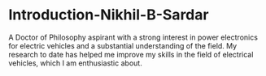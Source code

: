# Introduction-Nikhil-B-Sardar
A Doctor of Philosophy aspirant with a strong interest in power electronics for electric vehicles and a substantial understanding of the field. My research to date has helped me improve my skills in the field of electrical vehicles, which I am enthusiastic about.
